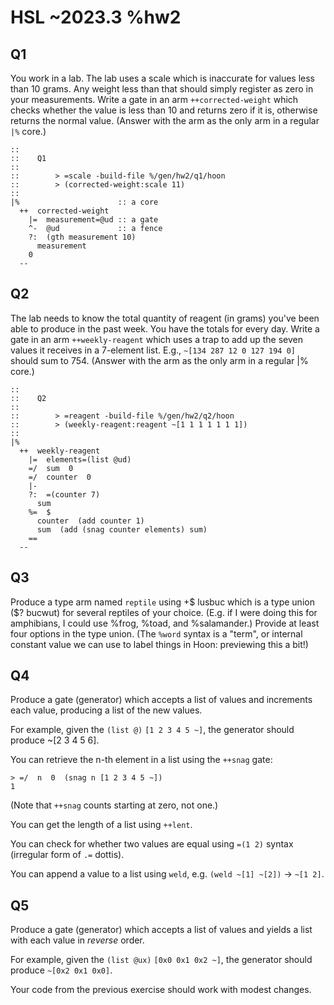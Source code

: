 # HSL ~2023.3 %hw2

## Q1

You work in a lab. The lab uses a scale which is inaccurate for values less than 10 grams. Any weight less than that should simply register as zero in your measurements. Write a gate in an arm `++corrected-weight` which checks whether the value is less than 10 and returns zero if it is, otherwise returns the normal value. (Answer with the arm as the only arm in a regular `|%` core.)

```hoon
::
::    Q1
::
::        > =scale -build-file %/gen/hw2/q1/hoon
::        > (corrected-weight:scale 11)
::
|%                      :: a core
  ++  corrected-weight
    |=  measurement=@ud :: a gate
    ^-  @ud             :: a fence
    ?:  (gth measurement 10)
      measurement
    0
  --
```


## Q2

The lab needs to know the total quantity of reagent (in grams) you've been able to produce in the past week.  You have the totals for every day.  Write a gate in an arm `++weekly-reagent` which uses a trap to add up the seven values it receives in a 7-element list.  E.g., `~[134 287 12 0 127 194 0]` should sum to 754.  (Answer with the arm as the only arm in a regular |% core.)

```hoon
::
::    Q2
::
::        > =reagent -build-file %/gen/hw2/q2/hoon
::        > (weekly-reagent:reagent ~[1 1 1 1 1 1 1])
::
|%
  ++  weekly-reagent
    |=  elements=(list @ud)
    =/  sum  0
    =/  counter  0
    |-
    ?:  =(counter 7)
      sum
    %=  $
      counter  (add counter 1)
      sum  (add (snag counter elements) sum)
    ==
  --
```


## Q3

Produce a type arm named `reptile` using +$ lusbuc which is a type union ($? bucwut) for several reptiles of your choice.  (E.g. if I were doing this for amphibians, I could use %frog, %toad, and %salamander.)  Provide at least four options in the type union.  (The `%word` syntax is a "term", or internal constant value we can use to label things in Hoon:  previewing this a bit!)


## Q4

Produce a gate (generator) which accepts a list of values and increments each value, producing a list of the new values.

For example, given the `(list @)` `[1 2 3 4 5 ~]`, the generator should produce ~[2 3 4 5 6].

You can retrieve the n-th element in a list using the `++snag` gate:

```
> =/  n  0  (snag n [1 2 3 4 5 ~])
1
```

(Note that `++snag` counts starting at zero, not one.)

You can get the length of a list using `++lent`.

You can check for whether two values are equal using `=(1 2)` syntax (irregular form of `.=` dottis).

You can append a value to a list using `weld`, e.g. `(weld ~[1] ~[2])` → `~[1 2]`.


## Q5

Produce a gate (generator) which accepts a list of values and yields a list with each value in *reverse* order.

For example, given the `(list @ux)` `[0x0 0x1 0x2 ~]`, the generator should produce `~[0x2 0x1 0x0]`.

Your code from the previous exercise should work with modest changes.
